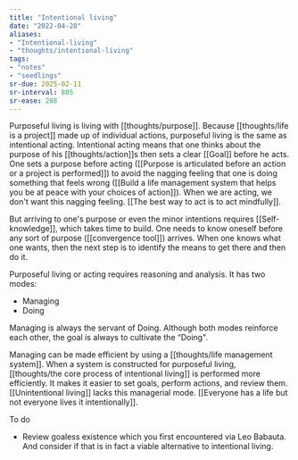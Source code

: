 ```yaml
---
title: "Intentional living"
date: "2022-04-28"
aliases:
- "Intentional-living"
- "thoughts/intentional-living"
tags:
- "notes"
- "seedlings"
sr-due: 2025-02-11
sr-interval: 805
sr-ease: 288
---
```


Purposeful living is living with [[thoughts/purpose]]. Because [[thoughts/life is a project]] made up of individual actions, purposeful living is the same as intentional acting. Intentional acting means that one thinks about the purpose of his [[thoughts/action]]s then sets a clear [[Goal]] before he acts. One sets a purpose before acting ([[Purpose is articulated before an action or a project is performed]]) to avoid the nagging feeling that one is doing something that feels wrong ([[Build a life management system that helps you be at peace with your choices of action]]). When we are acting, we don't want this nagging feeling. [[The best way to act is to act mindfully]].

But arriving to one's purpose or even the minor intentions requires [[Self-knowledge]], which takes time to build. One needs to know oneself before any sort of purpose ([[convergence tool]]) arrives. When one knows what one wants, then the next step is to identify the means to get there and then do it.

Purposeful living or acting requires reasoning and analysis. It has two modes:

- Managing
- Doing

Managing is always the servant of Doing. Although both modes reinforce each other, the goal is always to cultivate the “Doing".

Managing can be made efficient by using a [[thoughts/life management system]]. When a system is constructed for purposeful living, [[thoughts/the core process of intentional living]] is performed more efficiently. It makes it easier to set goals, perform actions, and review them. [[Unintentional living]] lacks this managerial mode. [[Everyone has a life but not everyone lives it intentionally]].

To do
- Review goaless existence which you first encountered via Leo Babauta. And consider if that is in fact a viable alternative to intentional living.
